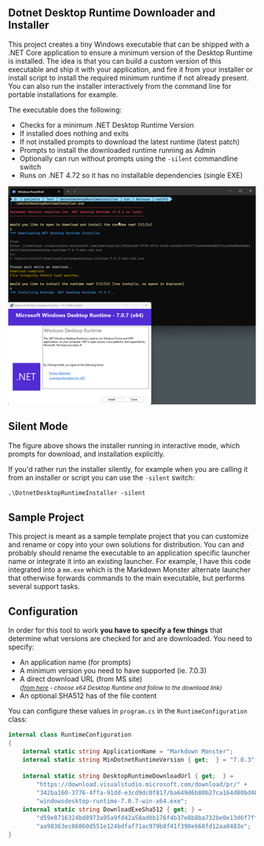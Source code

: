 Dotnet Desktop Runtime Downloader and Installer
-----------------------------------------------

This project creates a tiny Windows executable that can be shipped with a .NET Core application to ensure a minimum version of the Desktop Runtime is installed. The idea is that you can build a custom version of this executable and ship it with your application, and fire it from your installer or install script to install the required minimum runtime if not already present. You can also run the installer interactively from the command line for portable installations for example.

The executable does the following:

* Checks for a minimum .NET Desktop Runtime Version
* If installed does nothing and exits
* If not installed prompts to download the latest runtime (latest patch)
* Prompts to install the downloaded runtime running as Admin
* Optionally can run without prompts using the `-silent` commandline switch
* Runs on .NET 4.72 so it has no installable dependencies (single EXE)

![Dotnet Desktop Runtime Installer](ScreenShot.png)

## Silent Mode
The figure above shows the installer running in interactive mode, which prompts for download, and installation explicitly. 

If you'd rather run the installer silently, for example when you are calling it from an installer or script you can use the `-silent` switch:

```ps
.\DotnetDesktopRuntimeInstaller -silent
```

## Sample Project
This project is meant as a sample template project that you can customize and rename or copy into your own solutions for distribution. You can and probably should rename the executable to an application specific launcher name or integrate it into an existing launcher. For example, I have this code integrated into a `mm.exe` which is the Markdown Monster alternate launcher that otherwise forwards commands to the main executable, but performs several support tasks.

## Configuration
In order for this tool to work **you have to specify a few things** that determine what versions are checked for and are downloaded. You need to specify:


* An application name (for prompts)
* A minimum version you need to have supported (ie. 7.0.3)
* A direct download URL (from MS site)  
<small><i>([from here](https://dotnet.microsoft.com/en-us/download/dotnet/7.0) - choose x64 Desktop Runtime and follow to the download link)</i></small>
* An optional SHA512 has of the file content

You can configure these values in `program.cs` in the `RuntimeConfiguration` class:

```csharp
internal class RuntimeConfiguration
{
    internal static string ApplicationName = "Markdown Monster";
    internal static string MinDotnetRuntimeVersion { get;  } = "7.0.3";
    
    internal static string DesktopRuntimeDownloadUrl { get;  } =
        "https://download.visualstudio.microsoft.com/download/pr/" +
        "342ba160-3776-4ffa-91dd-e3cd9dc0f817/ba649d6b80b27ca164d80bd488cdb51f/" +
        "windowsdesktop-runtime-7.0.7-win-x64.exe";
    internal static string DownloadExeSha512 { get; } =
        "d59e8716324bd8973a95a9fd42a58ad0b176f4b37e8b8ba732be0e13d6f7ffdea79a52" +
        "aa98363ec86860d551e124bdfaf71ac979b8f41f398e668fd12aa8483e";
}
```
